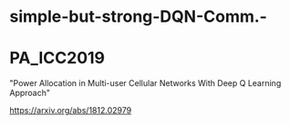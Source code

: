 # simple-but-strong-DQN-Comm.-
# PA_ICC2019

"Power Allocation in Multi-user Cellular Networks With Deep Q Learning Approach"

https://arxiv.org/abs/1812.02979

